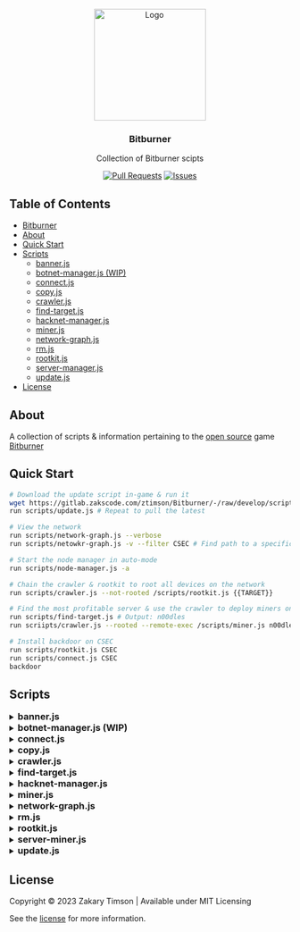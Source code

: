 <!-- Header -->
<div id="top" align="center">
  <br />
  
  <!-- Logo -->
  <img src="https://git.zakscode.com/repo-avatars/9b25b57330ba3a1d9da80dad4051be68373e52c4bfffc6f6ba9e89f7392f5f7d" alt="Logo" width="200" height="200">

  <!-- Title -->
  ### Bitburner
  
  <!-- Description -->
  Collection of Bitburner scipts

  <!-- Repo badges -->
  [![Pull Requests](https://img.shields.io/badge/dynamic/json.svg?label=Pull%20Requests&style=for-the-badge&url=https://git.zakscode.com/api/v1/repos/ztimson/Bitburner&query=open_pr_counter)](https://git.zakscode.com/ztimson/Bitburner/pulls)
  [![Issues](https://img.shields.io/badge/dynamic/json.svg?label=Issues&style=for-the-badge&url=https://git.zakscode.com/api/v1/repos/ztimson/Bitburner&query=open_issues_count)](https://git.zakscode.com/ztimson/Bitburner/issues)

</div>

## Table of Contents
- [Bitburner](#top)
- [About](#about)
- [Quick Start](#qiuck-start)
- [Scripts](#scripts)
  - [banner.js](#banner)
  - [botnet-manager.js (WIP)](#botnet)
  - [connect.js](#connect)
  - [copy.js](#copy)
  - [crawler.js](#crawler)
  - [find-target.js](#find-target)
  - [hacknet-manager.js](#hacknet)
  - [miner.js](#miner)
  - [network-graph.js](#network-graph)
  - [rm.js](#rm)
  - [rootkit.js](#rootkit)
  - [server-manager.js](#server-manager)
  - [update.js](#update)
- [License](#license)

## About
A collection of scripts & information pertaining to the [open source](https://github.com/danielyxie/bitburner) game [Bitburner](https://danielyxie.github.io/bitburner/)

## Quick Start

```bash
# Download the update script in-game & run it
wget https://gitlab.zakscode.com/ztimson/Bitburner/-/raw/develop/scripts/update.js scripts/update.js
run scripts/update.js # Repeat to pull the latest

# View the network
run scripts/network-graph.js --verbose
run scripts/netowkr-graph.js -v --filter CSEC # Find path to a specific device

# Start the node manager in auto-mode
run scripts/node-manager.js -a

# Chain the crawler & rootkit to root all devices on the network
run scripts/crawler.js --not-rooted /scripts/rootkit.js {{TARGET}}

# Find the most profitable server & use the crawler to deploy miners on the network targeting it
run scripts/find-target.js # Output: n00dles
run scriipts/crawler.js --rooted --remote-exec /scripts/miner.js n00dles

# Install backdoor on CSEC
run scripts/rootkit.js CSEC
run scripts/connect.js CSEC
backdoor
```

## Scripts

<details>
<summary>
  <h3 id="banner" style="display: inline">banner.js</h3>
</summary>
<br />

**RAM:** 1.60 GB | [Code](./src/banner.js)

Aesthetic & serves no real purpose. Prints a banner to the terminal & can repeat after game restarts.
```
[home ~/]> run scripts/banner.js --help
Running script with 1 thread(s), pid 1 and args: ["--help"].
/scripts/banner.js: 

Display an ASCII banner.

Usage:	run banner.js [OPTIONS] 
	run banner.js --help 

Options:
	-r, --reboot            Automatically display after game reboots
	-h, --help              Display this help message
```
</details>

<details>
<summary>
  <h3 id="botnet" style="display: inline">botnet-manager.js (WIP)</h3>
</summary>
<br />

**RAM:** 7.15 GB | [Code](./scripts/botnet-manager.js)

Late-game solution to hack servers. It orchestrates an unlimited number of servers to carry out distributed batched 
attacks against targets. It includes a bunch of utilities to quickly dispatch single commands to all workers. Manger
can be tailed for live updates.
```
[home ~/]> run /scripts/botnet-manager.js --help
Running script with 1 thread(s), pid 1 and args: ["--help"].
/scripts/botnet-manager.js:

Connect & manage a network of devices to launch distributed attacks.

Usage:	run botnet-manager.js [OPTIONS] 
	run botnet-manager.js [OPTIONS] COMMAND
	run botnet-manager.js --help [COMMAND]

Options:
	-s, --silent            Suppress program output
	-h, --help              Display this help message

Commands:
	copy                    Copy file & dependencies to swarm nodes
	join                    Connect device as a worker node to the swarm
	kill                    Kill any scripts running on worker nodes
	leave                   Disconnect worker node from swarm
	run                     Copy & run script on all worker nodes
	start                   Start this device as the swarm manager
```
</details>

<details>
<summary>
  <h3 id="connect" style="display: inline">connect.js</h3>
</summary>
<br />

**RAM:** 1.85 GB | [Code](./scripts/connect.js)

The built in `connect` command only allows you to connect to devices in the immediate vicinity or servers that have
backdoors installed requiring you to make several jumps. This script will automatically find a path & connect you saving
you some time.
```
[home ~/]> run /scripts/connect.js --help
Running script with 1 thread(s), pid 1 and args: ["--help"].
/scripts/connect.js: 

Connect to a server anywhere in the network without a backdoor.

Usage:	run connect.js [OPTIONS] SERVER
	run connect.js --help 

	SERVER                  Server to connect to

Options:
	-h, --help              Display this help message
```
</details>

<details>
<summary>
  <h3 id="copy" style="display: inline">copy.js</h3>
</summary>
<br />

**RAM:** 4.20 GB | [Code](./scripts/copy.js)

Scripts often import other scripts requiring multiple `scp` calls before it can be run on a remote machine. This script 
will automatically scan the file being copied for imports & recursively scan & copy the dependencies. Plus it has a
fancy animated loading bar.
```
[home ~/]> run scripts/copy.js --help
Running script with 1 thread(s), pid 1 and args: ["--help"].
/scripts/copy.js: 

Copy a file & it's dependencies to a server.

Usage:	run copy.js [OPTIONS] FILE SERVER [ARGS]...
	run copy.js --help 

	FILE                    File to copy
	SERVER                  Server to copy file(s) to
	ARGS                    Arguments to start file/script with

Options:
	-c, --cpu               Number of CPU threads to start script with, will use maximum if not specified
	-e, --execute           Start script after copying
	-n, --no-deps           Skip copying dependencies
	-q, --quite             Suppress program output
	-h, --help              Display this help message
```
</details>

<details>
<summary>
  <h3 id="crawler" style="display: inline">crawler.js</h3>
</summary>
<br />

**RAM:** 5.80 GB | [Code](./scripts/crawler.js)

Mid-game solution to distribute & run scripts across the network.
```
[home ~/]> run scripts/crawler.js --help
Running script with 1 thread(s), pid 1 and args: ["--help"].
/scripts/crawler.js: 

Search the network for servers to execute a script against.

Usage:	run crawler.js [OPTIONS] SCRIPT [ARGS]...
	run crawler.js --help 

	SCRIPT                  Script to copy & execute
	ARGS                    Arguments for script. Forward the discovered server with: {{SERVER}}

Options:
	-c, --cpu               Number of CPU threads to start script with, will use maximum if not specified
	-d, --depth             Depth to scan to, defaults to 3
	-k, --kill              Kill all running scripts on the server
	--level                 Skip servers with higher hack level, defaults to current hack level
	-e, --remote-exec       Execute script on remote server
	-r, --rooted            Only servers that have been rooted
	-n, --not-rooted        Only servers that have not been rooted
	-p, --ports             Skip servers with too many closed ports
	-q, --quite             Suppress program output
	-v, --verbose           Display the server names in the final report
	-h, --help              Display this help message
```
</details>

<details>
<summary>
  <h3 id="find-target" style="display: inline">find-target.js</h3>
</summary>
<br />

**RAM:** 4.05 GB | [Code](./scripts/find-target.js)

A utility to help figure out which server is worth hacking the most. It does this by estimating the financial yield per
minute for each server & returns the servers in a sorted list.
```
[home ~/]> run scripts/find-target.js --help
Running script with 1 thread(s), pid 1 and args: ["--help"].
/scripts/find-target.js: 

Scan the network for the best servers(s) to hack.

Usage:	run find-target.js [OPTIONS] 
	run find-target.js --help 

Options:
	-c, --count             Number of servers to return
	-r, --rooted            Only servers that have been rooted
	-n, --not-rooted        Only servers that have not been rooted
	-v, --verbose           Display the estimated income per minute per core
	-h, --help              Display this help message
```
</details>

<details>
<summary>
  <h3 id="hacknet" style="display: inline">hacknet-manager.js</h3>
</summary>
<br />

**RAM:** 5.70 GB | [Code](./scripts/hacknet-manager.js)

An early game solution to automate the hacknet & get easy money.
```
[home ~/]> run scripts/hacknet-manager.js --help
Running script with 1 thread(s), pid 1 and args: ["--help"].
/scripts/hacknet-manager.js: 

Buy, upgrade & manage Hacknet nodes automatically. Tail for live updates.

Usage:	run hacknet-manager.js [OPTIONS] [LIMIT]
	run hacknet-manager.js --help 

	LIMIT                   Limit the number of nodes the manager will buy, defaults to 8 or the current number of nodes

Options:
	-a, --auto-limit        Automatically increase the node limit when there is nothing to do
	-b, --balance           Prevent spending bellow point
	-s, --sleep             Amount of time to wait between purchases, defaults to 1 (second)
	-h, --help              Display this help message
```
</details>

<details>
<summary>
  <h3 id="miner" style="display: inline">miner.js</h3>
</summary>
<br />

**RAM:** 2.45 GB | [Code](./scripts/miner.js)

An early-game HGW script to steal money from servers. You can deploy this on each server and have them hack themselves, 
or they can all target the server with the most money which is more efficient (see [find-target.js](#find-target)).
```
[home ~/]> run scripts/miner.js --help
Running script with 1 thread(s), pid 1 and args: ["--help"].
/scripts/miner.js: 

Buy, upgrade & manage Hacknet nodes automatically. Tail for live updates.

Usage:	run hacknet-manager.js [OPTIONS] [LIMIT]
	run hacknet-manager.js --help 

	LIMIT                   Limit the number of nodes the manager will buy, defaults to 8 or the current number of nodes

Options:
	-a, --auto-limit        Automatically increase the node limit when there is nothing to do
	-b, --balance           Prevent spending bellow point
	-s, --sleep             Amount of time to wait between purchases, defaults to 1 (second)
	-h, --help              Display this help message
```
</details>

<details>
<summary>
  <h3 id="network-graph" style="display: inline">network-graph.js</h3>
</summary>
<br />

**RAM:** 3.85 GB | [Code](./scripts/network-graph.js)

A utility to scan the network & build a visual tree of all the devices. It comes with lots of flags to narrow down the
results. It's useful for figuring out where you are, manually finding targets & discovering the path to a server & 
connecting to it.
```
[home ~/]> run /scripts/network-graph.js --help
Running script with 1 thread(s), pid 1 and args: ["--help"].
/scripts/network-graph.js: 

Scan the network for servers and display as an ASCII tree. Servers with root access are highlighted & bold. Click to
automatically connect.

Usage:	run network-graph.js [OPTIONS] [SERVER]
	run network-graph.js --help 

	SERVER                  Point to start scan from, defaults to local server

Options:
	-d, --depth             Depth to scan to
	-f, --filter            Filter to servers matching name
	-e, --regex             Filter to servers matching pattern
	-l, --level             Display the required hack level & number of ports to root: [level|port]
	-n, --not-rooted        Filter to servers that have not been rooted
	-r, --rooted            Filter to servers that have been rooted
	-s, --specs             Display the server specifications: {CPU|RAM}
	-u, --usage             Display the server utilization: (USG%)
	-v, --verbose           Display level, specs & usage in that order: [HL|P] {CPU|RAM} (USG%)
	-h, --help              Display this help message
```
</details>

<details>
<summary>
  <h3 id="rm" style="display: inline">rm.js</h3>
</summary>
<br />

**RAM:** 2.85 GB | [Code](./scripts/rm.js)

[bitburner-connector](https://plugins.jetbrains.com/plugin/18338-bitburner-connector) would occasionally push my IDE
files to the game, so I created this simple script to recursively search & delete files from a directory to save me 
from having to delete files one-by-one.
```
[home ~/scripts]> run /scripts/rm.js --help
Running script with 1 thread(s), pid 1 and args: ["--help"].
/scripts/rm.js: 

Recursively delete files inside a directory

Usage:	run rm.js [OPTIONS] PATH [SERVER]
	run rm.js --help 

	PATH                    Path to recursively search
	SERVER                  Run on remote server

Options:
	-f, --force             Remove game files (.exe, .lit, .msg)
	-r, --recursive         Delete everything inside directory
	-h, --help              Display this help message
```
</details>

<details>
<summary>
  <h3 id="rootkit" style="display: inline">rootkit.js</h3>
</summary>
<br />

**RAM:** 4.65 GB | [Code](./scripts/rootkit.js)

Automatically gains root on the local or remote server. A script can be passed as an additional argument; it will be
copied and automatically executed with the maximum number of threads after being rooted.
```
[home ~/]> run scripts/rootkit.js --help
Running script with 1 thread(s), pid 1 and args: ["--help"].
/scripts/rootkit.js: 

Scan the network for servers and display as an ASCII tree. Servers with root access are highlighted & bold.

Usage:	run network-graph.js [OPTIONS] [SERVER]
	run network-graph.js --help 

	SERVER                  Point to start scan from, defaults to local server

Options:
	-d, --depth             Depth to scan to
	-f, --filter            Filter to servers matching name
	-e, --regex             Filter to servers matching pattern
	-l, --level             Display the required hack level & number of ports to root: [level|port]
	-n, --not-rooted        Filter to servers that have not been rooted
	-r, --rooted            Filter to servers that have been rooted
	-s, --specs             Display the server specifications: {CPU|RAM}
	-u, --usage             Display the server utilization: (USG%)
	-v, --verbose           Display level, specs & usage in that order: [HL|P] {CPU|RAM} (USG%)
	-h, --help              Display this help message
```
</details>

<details>
<summary>
  <h3 id="server-miner" style="display: inline">server-miner.js</h3>
</summary>
<br />

**RAM:** 11.35 GB | [Code](./scripts/server-manager.js)

Mid-game script to handle purchasing and upgrading servers for more computer power. You can also set a script to run
automatically after purchase. Useful to chain with `miner.js` or `botnet.js`.
```
[home ~/]> run /scripts/server-manager.js --help
Running script with 1 thread(s), pid 1 and args: ["--help"].
/scripts/server-manager.js: 

Automate the buying & upgrading of servers. Automatically starts script after purchase. Tail for live updates.

Usage:	run server-manager.js [OPTIONS] [SCRIPT] [ARGS]...
	run server-manager.js --help 

	SCRIPT                  Script to copy & execute
	ARGS                    Arguments for script. Forward the discovered server with: {{SERVER}}

Options:
	-b, --balance           Prevent spending bellow point
	-c, --cpu               Number of CPU threads to start script with, will use maximum if not specified
	-l, --limit             Limit the number of servers that can be purchased, defaults to 25
	-r, --ram               Amount of RAM to purchase new servers with, defaults to 8 GB
	-s, --sleep             Amount of time to wait between purchases, defaults to 1 (second)
	-h, --help              Display this help message
```
</details>

<details>
<summary>
  <h3 id="update" style="display: inline">update.js</h3>
</summary>
<br />

**RAM:** 2.65 GB | [Code](./scripts/update.js)

Uses the in-game `wget` to download all the scripts in this repository. Can target remote servers to quickly copy the 
entire toolkit to the target.
```
[home ~/]> run scripts/update.js --help
Running script with 1 thread(s), pid 1 and args: ["--help"].
/scripts/update.js: 

Download the latest script updates from the repository using wget.

Usage:	run update.js [OPTIONS] [DEVICE]
	run update.js --help 

	DEVICE                  Device to update, defaults to current machine

Options:
	--skip-self             Skip updating self (for debugging & used internally)
	--no-banner             Hide the banner (Used internally)
	-h, --help              Display this help message
```
</details>

## License
Copyright © 2023 Zakary Timson | Available under MIT Licensing

See the [license](./LICENSE) for more information.
